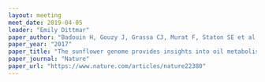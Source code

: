 ```yaml
---
layout: meeting
meet_date: 2019-04-05
leader: "Emily Dittmar"
paper_author: "Badouin H, Gouzy J, Grassa CJ, Murat F, Staton SE et al."
paper_year: "2017"
paper_title: "The sunflower genome provides insights into oil metabolism, flowering and Asterid evolution"
paper_journal: "Nature"
paper_url: "https://www.nature.com/articles/nature22380"
---
```

